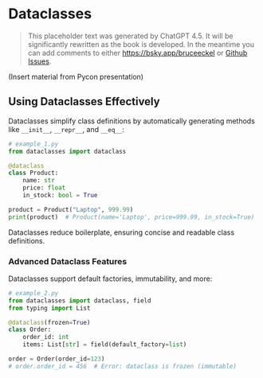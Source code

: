 # Dataclasses

> This placeholder text was generated by ChatGPT 4.5.
> It will be significantly rewritten as the book is developed.
> In the meantime you can add comments to either <https://bsky.app/bruceeckel> or [Github Issues](https://github.com/Thinking-In-Types/ThinkingInTypes_Book/issues).

(Insert material from Pycon presentation)

## Using Dataclasses Effectively

Dataclasses simplify class definitions by automatically generating methods like `__init__`, `__repr__`, and `__eq__`:

```python
# example_1.py
from dataclasses import dataclass

@dataclass
class Product:
    name: str
    price: float
    in_stock: bool = True

product = Product("Laptop", 999.99)
print(product)  # Product(name='Laptop', price=999.99, in_stock=True)
```

Dataclasses reduce boilerplate, ensuring concise and readable class definitions.

### Advanced Dataclass Features

Dataclasses support default factories, immutability, and more:

```python
# example_2.py
from dataclasses import dataclass, field
from typing import List

@dataclass(frozen=True)
class Order:
    order_id: int
    items: List[str] = field(default_factory=list)

order = Order(order_id=123)
# order.order_id = 456  # Error: dataclass is frozen (immutable)
```
